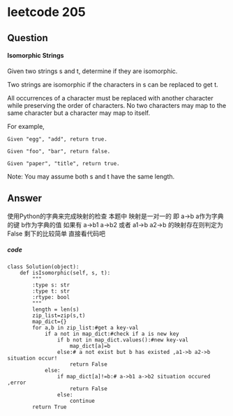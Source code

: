 # leetcode 205
## Question
#### Isomorphic Strings

Given two strings s and t, determine if they are isomorphic.

Two strings are isomorphic if the characters in s can be replaced to get t.

All occurrences of a character must be replaced with another character while preserving the order of characters. No two characters may map to the same character but a character may map to itself.

For example,

```
Given "egg", "add", return true.

Given "foo", "bar", return false.

Given "paper", "title", return true.
```


Note:
You may assume both s and t have the same length.

## Answer
使用Python的字典来完成映射的检查
本题中 映射是一对一的
即 a->b  a作为字典的键 b作为字典的值
如果有 a->b1 a->b2 或者 a1->b a2->b 的映射存在则判定为False
剩下的比较简单 直接看代码吧
##### code
```
class Solution(object):
    def isIsomorphic(self, s, t):
        """
        :type s: str
        :type t: str
        :rtype: bool
        """
        length = len(s)
        zip_list=zip(s,t)
        map_dict={}
        for a,b in zip_list:#get a key-val 
            if a not in map_dict:#check if a is new key
                if b not in map_dict.values():#new key-val  
                    map_dict[a]=b
                else:# a not exist but b has existed ,a1->b a2->b situation occur!
                    return False
            else:
                if map_dict[a]!=b:# a->b1 a->b2 situation occured ,error
                    return False
                else:
                    continue
        return True
```
